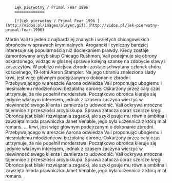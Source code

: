 
        Lęk pierwotny / Primal Fear 1996 
        =============
        
        [![Lęk pierwotny / Primal Fear 1996 ](http://vidos.pl/images/player.gif)](http://vidos.pl/lek-pierwotny-primal-fear-1996)
        
        
 Martin Vail to jeden z najbardziej znanych i wziętych chicagowskich obrońców w sprawach kryminalnych. Arogancki i cyniczny bardziej interesuje się popularnością niż dociekaniem prawdy. Kiedy zostaje zamordowany arcybiskup Chicago Rushmon, Vail podejmuje się obrony oskarżonego, widząc w głośnej sprawie kolejną szansę na zdobycie sławy i zaszczytów. W pobliżu miejsca zbrodni zostaje schwytany członek chóru kościelnego, 19-letni Aaron Stampler. Na jego ubraniu znaleziono ślady krwi, jest więc głównym podejrzanym o dokonanie zbrodni. Przebywającego w areszcie Aarona odwiedza Vail proponując ubogiemu i nieśmiałemu młodzieńcowi bezpłatną obronę. Oskarżony przez cały czas utrzymuje, że nie popełnił morderstwa. Początkowo obrońca kieruje się jedynie własnym interesem, jednak z czasem zaczyna wierzyć w niewinność swego klienta i zamierza to udowodnić. Vail odkrywa mroczne tajemnice z przeszłości arcybiskupa. Sprawa zatacza coraz szersze kręgi. Obrońca jest bliski rozwiązania zagadki, ale szyki psuje mu równie ambitna i zawzięta młoda prawniczka Janet Venable, jego była uczennica z którą miał romans.  ... krwi, jest więc głównym podejrzanym o dokonanie zbrodni. Przebywającego w areszcie Aarona odwiedza Vail proponując ubogiemu i nieśmiałemu młodzieńcowi bezpłatną obronę. Oskarżony przez cały czas utrzymuje, że nie popełnił morderstwa. Początkowo obrońca kieruje się jedynie własnym interesem, jednak z czasem zaczyna wierzyć w niewinność swego klienta i zamierza to udowodnić. Vail odkrywa mroczne tajemnice z przeszłości arcybiskupa. Sprawa zatacza coraz szersze kręgi. Obrońca jest bliski rozwiązania zagadki, ale szyki psuje mu równie ambitna i zawzięta młoda prawniczka Janet Venable, jego była uczennica z którą miał romans.
    